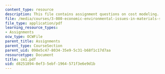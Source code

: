 ```yaml
---
content_type: resource
description: This file contains assignment questions on cost modeling.
file: /media/courses/3-080-economic-environmental-issues-in-materials-selection-fall-2005/d82518940ef35ebf1964571f3e6e9d1b_cm1.pdf
file_type: application/pdf
learning_resource_types:
- Assignments
ocw_type: OCWFile
parent_title: Assignments
parent_type: CourseSection
parent_uid: 098e5c47-8034-35e9-5c31-b68f1c17d7aa
resourcetype: Document
title: cm1.pdf
uid: d8251894-0ef3-5ebf-1964-571f3e6e9d1b
---
```


